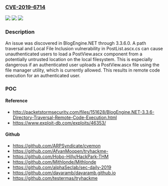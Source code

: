 ### [CVE-2019-6714](https://cve.mitre.org/cgi-bin/cvename.cgi?name=CVE-2019-6714)
![](https://img.shields.io/static/v1?label=Product&message=n%2Fa&color=blue)
![](https://img.shields.io/static/v1?label=Version&message=n%2Fa%20&color=brightgreen)
![](https://img.shields.io/static/v1?label=Vulnerability&message=n%2Fa&color=brightgreen)

### Description

An issue was discovered in BlogEngine.NET through 3.3.6.0. A path traversal and Local File Inclusion vulnerability in PostList.ascx.cs can cause unauthenticated users to load a PostView.ascx component from a potentially untrusted location on the local filesystem. This is especially dangerous if an authenticated user uploads a PostView.ascx file using the file manager utility, which is currently allowed. This results in remote code execution for an authenticated user.

### POC

#### Reference
- http://packetstormsecurity.com/files/151628/BlogEngine.NET-3.3.6-Directory-Traversal-Remote-Code-Execution.html
- https://www.exploit-db.com/exploits/46353/

#### Github
- https://github.com/ARPSyndicate/cvemon
- https://github.com/AfvanMoopen/tryhackme-
- https://github.com/Hobo-Hilly/HackPark-THM
- https://github.com/Mithlonde/Mithlonde
- https://github.com/alphaSeclab/sec-daily-2019
- https://github.com/dayaramb/dayaramb.github.io
- https://github.com/testermas/tryhackme

